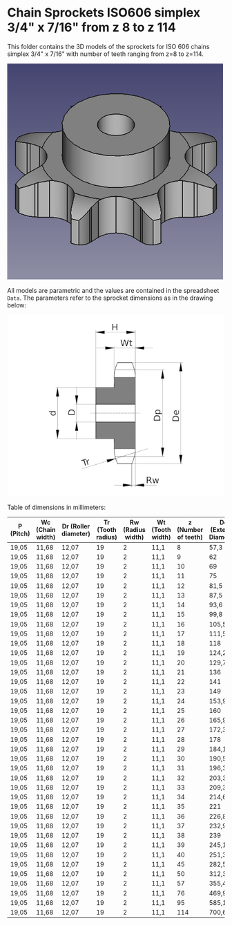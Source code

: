 # Chain Sprockets ISO606 simplex 3/4" x 7/16" from z 8 to z 114

This folder contains the 3D models of the sprockets for ISO 606 chains simplex 3/4" x 7/16" with number of teeth ranging from z=8 to z=114.

![Image](screenshot.png "Sprocket Simplex")

All models are parametric and the values are contained in the spreadsheet `Data`.
The parameters refer to the sprocket dimensions as in the drawing below:

![Drawing](drawing.png "Drawing")

Table of dimensions in millimeters:

P (Pitch)|Wc (Chain width)|Dr (Roller diameter)|Tr (Tooth radius)|Rw (Radius width)|Wt (Tooth width)|z (Number of teeth)|De (External Diameter)|Dp (pitch diameter)|d (Hub diameter)|D (Hole diameter)|H (Total height)
---|---|---|---|---|---|---|---|---|---|---|---
19,05|11,68|12,07|19|2|11,1|8|57,3|49,78|31|12|30
19,05|11,68|12,07|19|2|11,1|9|62|55,7|37|12|30
19,05|11,68|12,07|19|2|11,1|10|69|61,64|42|12|30
19,05|11,68|12,07|19|2|11,1|11|75|67,61|46|14|35
19,05|11,68|12,07|19|2|11,1|12|81,5|73,6|52|14|35
19,05|11,68|12,07|19|2|11,1|13|87,5|79,59|58|14|35
19,05|11,68|12,07|19|2|11,1|14|93,6|85,61|64|14|35
19,05|11,68|12,07|19|2|11,1|15|99,8|91,63|70|14|35
19,05|11,68|12,07|19|2|11,1|16|105,5|97,65|75|16|35
19,05|11,68|12,07|19|2|11,1|17|111,5|103,67|80|16|35
19,05|11,68|12,07|19|2|11,1|18|118|109,71|80|16|35
19,05|11,68|12,07|19|2|11,1|19|124,2|115,75|80|16|35
19,05|11,68|12,07|19|2|11,1|20|129,7|121,78|80|16|35
19,05|11,68|12,07|19|2|11,1|21|136|127,82|90|20|40
19,05|11,68|12,07|19|2|11,1|22|141|133,86|90|20|40
19,05|11,68|12,07|19|2|11,1|23|149|139,9|90|20|40
19,05|11,68|12,07|19|2|11,1|24|153,9|145,94|90|20|40
19,05|11,68|12,07|19|2|11,1|25|160|152|90|20|40
19,05|11,68|12,07|19|2|11,1|26|165,9|158,04|95|20|40
19,05|11,68|12,07|19|2|11,1|27|172,3|164,09|95|20|40
19,05|11,68|12,07|19|2|11,1|28|178|170,13|95|20|40
19,05|11,68|12,07|19|2|11,1|29|184,1|176,19|95|20|40
19,05|11,68|12,07|19|2|11,1|30|190,5|182,25|95|20|40
19,05|11,68|12,07|19|2|11,1|31|196,3|188,31|100|20|40
19,05|11,68|12,07|19|2|11,1|32|203,3|194,35|100|20|40
19,05|11,68|12,07|19|2|11,1|33|209,3|200,4|100|20|40
19,05|11,68|12,07|19|2|11,1|34|214,6|206,46|100|20|40
19,05|11,68|12,07|19|2|11,1|35|221|212,52|100|20|40
19,05|11,68|12,07|19|2|11,1|36|226,8|218,58|100|20|40
19,05|11,68|12,07|19|2|11,1|37|232,9|224,64|100|20|40
19,05|11,68|12,07|19|2|11,1|38|239|230,69|100|20|40
19,05|11,68|12,07|19|2|11,1|39|245,1|236,75|100|20|40
19,05|11,68|12,07|19|2|11,1|40|251,3|242,81|100|20|40
19,05|11,68|12,07|19|2|11,1|45|282,5|273,09|110|20|56
19,05|11,68|12,07|19|2|11,1|50|312,3|303,39|110|20|56
19,05|11,68|12,07|19|2|11,1|57|355,4|345,81|110|20|56
19,05|11,68|12,07|19|2|11,1|76|469,9|460,98|110|20|56
19,05|11,68|12,07|19|2|11,1|95|585,1|576,17|110|20|56
19,05|11,68|12,07|19|2|11,1|114|700,6|691,36|110|20|56
